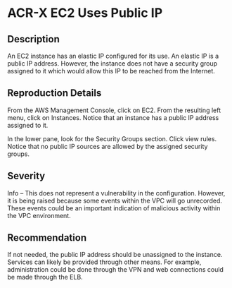 ACR-X EC2 Uses Public IP
========================

Description
-----------
An EC2 instance has an elastic IP configured for its use. An elastic IP is a public IP address. However, the instance does not have a security group assigned to it which would allow this IP to be reached from the Internet.

Reproduction Details
--------------------
From the AWS Management Console, click on EC2. From the resulting left menu, click on Instances. Notice that an instance has a public IP address assigned to it.

In the lower pane, look for the Security Groups section. Click view rules. Notice that no public IP sources are allowed by the assigned security groups.

Severity
--------
Info – This does not represent a vulnerability in the configuration. However, it is being raised because some events within the VPC will go unrecorded. These events could be an important indication of malicious activity within the VPC environment.

Recommendation
--------------
If not needed, the public IP address should be unassigned to the instance. Services can likely be provided through other means. For example, administration could be done through the VPN and web connections could be made through the ELB.